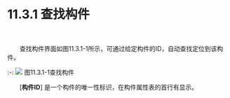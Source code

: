 # 11.3.1 查找构件 
<br/>

&emsp;&emsp;查找构件界面如图11.3.1\-1所示，可通过给定构件的ID，自动查找定位到该构件。


:-: ![](images/569.png)
图11.3.1\-1查找构件

&emsp;&emsp;[**构件ID**\] 是一个构件的唯一性标识，在构件属性表的首行有显示。